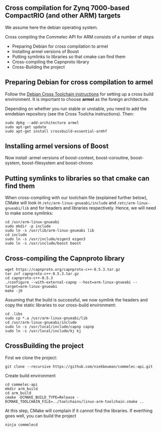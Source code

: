 ## Cross compilation for Zynq 7000-based CompactRIO (and other ARM) targets

We assume here the debian operating system.

Cross compiling the Commelec API for ARM consists of a number of steps
* Preparing Debian for cross compilation to armel
* Installing armel versions of Boost 
* Putting symlinks to libraries so that cmake can find them
* Cross-compiling the Capnproto library
* Cross-Building the project

## Preparing Debian for cross compilation to armel

Follow the [Debian Cross Toolchain instructions](https://wiki.debian.org/CrossToolchains) for setting up a cross build environment.
It is important to choose **armel** as the foreign architecture.

Depending on whether you run stable or unstable, you need to add the emdebian repository (see the Cross Toolcha instructions). Then:

```
sudo dpkg --add-architecture armel
sudo apt-get update
sudo apt-get install crossbuild-essential-armhf
```

## Installing armel versions of Boost 

Now install :armel versions of boost-context, boost-coroutine, boost-system, boost-filesystem and boost-chrono

## Putting symlinks to libraries so that cmake can find them

When cross-compiling with our toolchain file (explained further below), CMake will look in `/etc/arm-linux-gnueabi/include` and `/etc/arm-linux-gnueabi/lib` and for headers and libraries respectively. Hence, we will need to make some symlinks:

```
cd /usr/arm-linux-gnueabi
sudo mkdir -p include
sudo ln -s /usr/lib/arm-linux-gnueabi lib
cd include
sudo ln -s /usr/include/eigen3 eigen3
sudo ln -s /usr/include/boost boost
```

## Cross-compiling the Capnproto library

```
wget https://capnproto.org/capnproto-c++-0.5.3.tar.gz
tar zxf capnproto-c++-0.5.3.tar.gz
cd capnproto-c++-0.5.3
./configure --with-external-capnp --host=arm-linux-gnueabi --target=arm-linux-gnueabi
make -j6
```
Assuming that the build is successful, we now symlink the headers and copy the static libraries to our cross-build environment:
``` 
cd .libs
sudo cp *.a /usr/arm-linux-gnueabi/lib
cd /usr/arm-linux-gnueabi/include
sudo ln -s /usr/local/include/capnp capnp
sudo ln -s /usr/local/include/kj kj
```

## CrossBuilding the project

First we clone the project:
```
git clone --recursive https://github.com/niekbouman/commelec-api.git
```
Create build environment
```
cd commelec-api
mkdir arm_build
cd arm_build
cmake -DCMAKE_BUILD_TYPE=Release -DCMAKE_TOOLCHAIN_FILE=../toolchains/linux-arm-toolchain.cmake .. 
```
At this step, CMake will complain if it cannot find the libraries.
If everthing goes well, you can build the project
```
ninja commelecd
```
